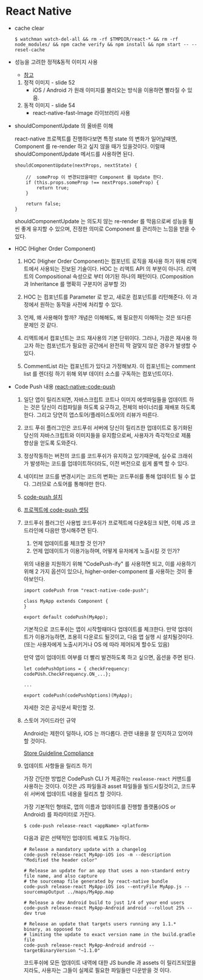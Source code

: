 # React Native

- cache clear
    ```
    $ watchman watch-del-all && rm -rf $TMPDIR/react-* && rm -rf node_modules/ && npm cache verify && npm install && npm start -- --reset-cache
    ```
- 성능을 고려한 정적&동적 이미지 사용
    
    * [참고](https://www.slideshare.net/deview/121react-native?from_m_app=android)
    
    1. 정적 이미지 - slide 52
        * iOS / Android 가 원래 이미지를 불러오는 방식을 이용하면 빨라질 수 있음.
    2. 동적 이미지 - slide 54
        * react-native-fast-Image 라이브러리 사용    

- shouldComponentUpdate 의 올바른 이해
    
    react-native 프로젝트를 진행하다보면 특정 state 의 변화가 일어날때엔, Component 를 re-render 하고 싶지 않을 때가 있을것이다.
    이럴때 shouldComponentUpdate 메서드를 사용하면 된다.

    ```
    shouldComponentUpdate(nextProps, nextState) {

        //  someProp 이 변경되었을때만 Component 를 Update 한다.
        if (this.props.someProp !== nextProps.someProp) {
            return true;    
        }

        return false;
    }
    ```
    
    shouldComponentUpdate 는 의도치 않는 re-render 를 막음으로써 성능을 훨씬 좋게 유지할 수 있으며,
    진정한 의미로 Component 를 관리하는 느낌을 받을 수 있다.

- HOC (Higher Order Component)

    1. HOC (Higher Order Component)는 컴포넌트 로직을 재사용 하기 위해 리액트에서 사용되는 진보된 기술이다. HOC 는 리액트 API 의 부분이 아니다. 리액트의 Compositional 속성으로 부터 야기된 하나의 패턴이다. (Composition 과 Inheritance 를 명확히 구분지어 공부할 것)

    2. HOC 는 컴포넌트를 Parameter 로 받고, 새로운 컴포넌트를 리턴해준다. 이 과정에서 원하는 동작을 사전에 처리할 수 있다.

    3. 언제, 왜 사용해야 할까? 개념은 이해해도, 왜 필요한지 이해하는 것은 또다른 문제인 것 같다.

    4. 리액트에서 컴포넌트는 코드 재사용의 기본 단위이다. 그러나, 가끔은 재사용 하고자 하는 컴포넌트가 필요한 공간에서 완전히 딱 걸맞지 않은 경우가 발생할 수 있다.

    5. CommentList 라는 컴포넌트가 있다고 가정해보자. 이 컴포넌트는 comment list 를 렌더링 하기 위해 외부 데이터 소스를 구독하는 컴포넌트이다.

- Code Push 내용 [react-native-code-push](https://github.com/Microsoft/react-native-code-push)

    1. 일단 앱이 릴리즈되면, 자바스크립트 코트나 이미지 에셋파일들을 업데이트 하는 것은 당신이 리컴파일을 하도록 요구하고, 전체의 바이너리를 재배포 하도록 한다. 그리고 당연히 앱스토어/플레이스토어의 리뷰가 따른다.

    2. 코드 푸쉬 플러그인은 코드푸쉬 서버에 당신이 릴리즈한 업데이트로 동기화된 당신의 자바스크립트와 이미지들을 유지함으로써, 사용자가 즉각적으로 제품 향상을 얻도록 도와준다.

    3. 정상작동하는 버전의 코드를 코드푸쉬가 유지하고 있기때문에, 실수로 크래쉬가 발생하는 코드를 업데이트하더라도, 이전 버전으로 쉽게 롤백 할 수 있다.

    4. 네이티브 코드를 변경시키는 코드의 변화는 코드푸쉬를 통해 업데이트 될 수 없다. 그러므로 스토어를 통해야만 한다.

    5. [code-push 설치](https://docs.microsoft.com/en-us/appcenter/distribution/codepush/index)

    6. [프로젝트에 code-push 셋팅](https://docs.microsoft.com/en-us/appcenter/distribution/codepush/index)

    7. 코드푸쉬 플러그인 사용법
        코드푸쉬가 프로젝트에 다운&링크 되면, 이제 JS 코드라인에 다음만 명시해주면 된다.

        1. 언제 업데이트를 체크할 것 인가?
        2. 언제 업데이트가 이용가능하며, 어떻게 유저에게 노출시킬 것 인가?

        위의 내용을 지원하기 위해 "CodePush-ify" 를 사용하면 되고, 이를 사용하기 위해 2 가지 옵션이 있으나, higher-order-component 를 사용하는 것이 좋아보인다.

        ```
        import codePush from "react-native-code-push";

        class MyApp extends Component {
        }

        export default codePush(MyApp);
        ```

        기본적으로 코드푸쉬는 앱이 시작할때마다 업데이트를 체크한다. 만약 업데이트가 이용가능하면, 조용히 다운로드 될것이고, 다음 앱 실행 시 설치될것이다. (또는 사용자에게 노출시키거나 OS 에 따라 제어되게 할수도 있음)

        만약 앱이 업데이트 여부를 더 빨리 발견하도록 하고 싶으면, 옵션을 주면 된다.

        ```
        let codePushOptions = { checkFrequency: codePUsh.CheckFrequency.ON_...};

        ...

        export codePush(codePushOptions)(MyApp);
        ```

        자세한 것은 공식문서 확인할 것.

    8. 스토어 가이드라인 규약

        Android는 제한이 덜하나, iOS 는 까다롭다. 관련 내용을 잘 인지하고 있어야 할 것이다.

        [Store Guideline Compliance](https://docs.microsoft.com/en-us/appcenter/distribution/codepush/index)

    9. 업데이트 사항들을 릴리즈 하기

        가장 간단한 방법은 CodePush CLI 가 제공하는 `realease-react` 커맨드를 사용하는 것이다. 이것은 JS 파일들과 asset 파일들을 빌드시킬것이고, 코드푸쉬 서버에 업데이트 네용을 릴리즈 할 것이다.

        가장 기본적인 형태로, 앱의 이름과 업데이트를 진행할 플랫폼(iOS or Android) 를 파라미터로 가진다.

        ```
        $ code-push release-react <appName> <platform>
        ```

        다음과 같은 선택적인 업데이트 배포도 가능하다.

        ```
        # Release a mandatory update with a changelog
        code-push release-react MyApp-iOS ios -m --description "Modified the header color"

        # Release an update for an app that uses a non-standard entry file name, and also capture
        # the sourcemap file generated by react-native bundle
        code-push release-react MyApp-iOS ios --entryFile MyApp.js --sourcemapOutput ../maps/MyApp.map

        # Release a dev Android build to just 1/4 of your end users
        code-push release-react MyApp-Android android --rollout 25% --dev true

        # Release an update that targets users running any 1.1.* binary, as opposed to
        # limiting the update to exact version name in the build.gradle file
        code-push release-react MyApp-Android android --targetBinaryVersion "~1.1.0"
        ```

        코드푸쉬에 모든 업데이트 내역에 대한 JS bundle 과 assets 이 릴리즈되었을지라도, 사용자는 그들이 실제로 필요한 파일들만 다운받을 것 이다. 

    

